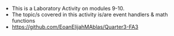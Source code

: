 - This is a Laboratory Activity on modules 9-10.
- The topic/s covered in this activity is/are event handlers & math functions
- https://github.com/EoanElijahMAblas/Quarter3-FA3
